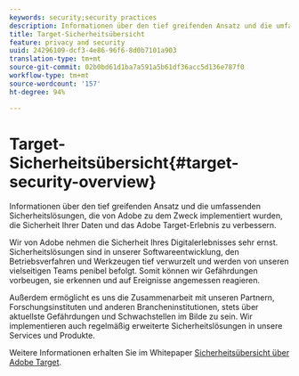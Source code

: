 ```yaml
---
keywords: security;security practices
description: Informationen über den tief greifenden Ansatz und die umfassenden Sicherheitslösungen, die von Adobe zu dem Zweck implementiert wurden, die Sicherheit Ihrer Daten und das Adobe Target-Erlebnis zu verbessern.
title: Target-Sicherheitsübersicht
feature: privacy and security
uuid: 24296109-dcf3-4e86-96f6-8d0b7101a903
translation-type: tm+mt
source-git-commit: 02b0bd61d1ba7a591a5b61df36acc5d136e787f0
workflow-type: tm+mt
source-wordcount: '157'
ht-degree: 94%

---
```



# Target-Sicherheitsübersicht{#target-security-overview}

Informationen über den tief greifenden Ansatz und die umfassenden Sicherheitslösungen, die von Adobe zu dem Zweck implementiert wurden, die Sicherheit Ihrer Daten und das Adobe Target-Erlebnis zu verbessern.

Wir von Adobe nehmen die Sicherheit Ihres Digitalerlebnisses sehr ernst. Sicherheitslösungen sind in unserer Softwareentwicklung, den Betriebsverfahren und Werkzeugen tief verwurzelt und werden von unseren vielseitigen Teams penibel befolgt. Somit können wir Gefährdungen vorbeugen, sie erkennen und auf Ereignisse angemessen reagieren.

Außerdem ermöglicht es uns die Zusammenarbeit mit unseren Partnern, Forschungsinstituten und anderen Brancheninstitutionen, stets über aktuellste Gefährdungen und Schwachstellen im Bilde zu sein. Wir implementieren auch regelmäßig erweiterte Sicherheitslösungen in unsere Services und Produkte.

Weitere Informationen erhalten Sie im Whitepaper [Sicherheitsübersicht über Adobe Target](https://www.adobe.com/content/dam/cc/en/security/pdfs/AdobeTargetSecurityOverview.pdf).
